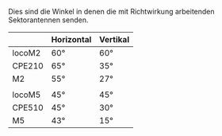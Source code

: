 Dies sind die Winkel in denen die mit Richtwirkung arbeitenden Sektorantennen senden.

|        	| Horizontal 	| Vertikal 	|
|--------	|------------	|----------	|
| locoM2 	| 60°         | 60°       |
| CPE210 	| 65°         | 35°       |
| M2     	| 55°         | 27°       |
| 	|          |        |
| locoM5 	| 45°         | 45°       |
| CPE510 	| 45°         | 30°       |
| M5     	| 43°         | 15°       |
